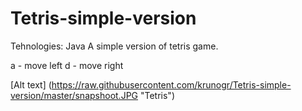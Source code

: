 Tetris-simple-version
=====================

Tehnologies: Java
A simple version of tetris game. 

a - move left
d - move right

[Alt text] (https://raw.githubusercontent.com/krunogr/Tetris-simple-version/master/snapshoot.JPG "Tetris")

